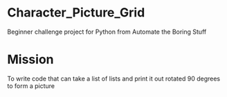 # Character_Picture_Grid
Beginner challenge project for Python from Automate the Boring Stuff

 # Mission
 To write code that can take a list of lists and print it out rotated 90 degrees to form a picture 
